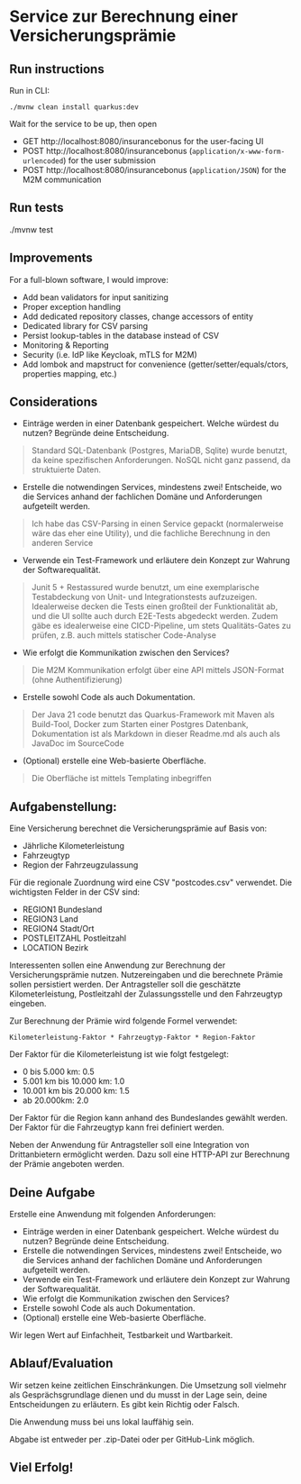 # Service zur Berechnung einer Versicherungsprämie

## Run instructions

Run in CLI:

`./mvnw clean install quarkus:dev`

Wait for the service to be up, then open 

* GET http://localhost:8080/insurancebonus for the user-facing UI
* POST http://localhost:8080/insurancebonus (`application/x-www-form-urlencoded`) for the user submission
* POST http://localhost:8080/insurancebonus (`application/JSON`) for the M2M communication

## Run tests

./mvnw test


## Improvements

For a full-blown software, I would improve:

* Add bean validators for input sanitizing
* Proper exception handling
* Add dedicated repository classes, change accessors of entity
* Dedicated library for CSV parsing
* Persist lookup-tables in the database instead of CSV
* Monitoring & Reporting
* Security (i.e. IdP like Keycloak, mTLS for M2M)
* Add lombok and mapstruct for convenience (getter/setter/equals/ctors, properties mapping, etc.)


## Considerations

- Einträge werden in einer Datenbank gespeichert. Welche würdest du nutzen? Begründe deine Entscheidung.
> Standard SQL-Datenbank (Postgres, MariaDB, Sqlite) wurde benutzt, da keine spezifischen Anforderungen. NoSQL nicht ganz passend, da struktuierte Daten.
- Erstelle die notwendingen Services, mindestens zwei! Entscheide, wo die Services anhand der fachlichen Domäne und Anforderungen aufgeteilt werden.
> Ich habe das CSV-Parsing in einen Service gepackt (normalerweise wäre das eher eine Utility), und die fachliche Berechnung in den anderen Service
- Verwende ein Test-Framework und erläutere dein Konzept zur Wahrung der Softwarequalität.
> Junit 5 + Restassured wurde benutzt, um eine exemplarische Testabdeckung von Unit- und Integrationstests aufzuzeigen. Idealerweise decken die Tests einen großteil der Funktionalität ab, und die UI sollte auch durch E2E-Tests abgedeckt werden. Zudem gäbe es idealerweise eine CICD-Pipeline, um stets Qualitäts-Gates zu prüfen, z.B. auch mittels statischer Code-Analyse
- Wie erfolgt die Kommunikation zwischen den Services?
> Die M2M Kommunikation erfolgt über eine API mittels JSON-Format (ohne Authentifizierung)
- Erstelle sowohl Code als auch Dokumentation.
> Der Java 21 code benutzt das Quarkus-Framework mit Maven als Build-Tool, Docker zum Starten einer Postgres Datenbank, Dokumentation ist als Markdown in dieser Readme.md als auch als JavaDoc im SourceCode
- (Optional) erstelle eine Web-basierte Oberfläche.
> Die Oberfläche ist mittels Templating inbegriffen

## Aufgabenstellung:

Eine Versicherung berechnet die Versicherungsprämie auf Basis von:

- Jährliche Kilometerleistung
- Fahrzeugtyp
- Region der Fahrzeugzulassung

Für die regionale Zuordnung wird eine CSV "postcodes.csv" verwendet. Die wichtigsten Felder in der CSV sind:

- REGION1 Bundesland
- REGION3 Land
- REGION4 Stadt/Ort
- POSTLEITZAHL Postleitzahl
- LOCATION Bezirk

Interessenten sollen eine Anwendung zur Berechnung der Versicherungsprämie nutzen. Nutzereingaben und die berechnete Prämie sollen persistiert werden.
Der Antragsteller soll die geschätzte Kilometerleistung, Postleitzahl der Zulassungsstelle und den Fahrzeugtyp eingeben.

Zur Berechnung der Prämie wird folgende Formel verwendet:

    Kilometerleistung-Faktor * Fahrzeugtyp-Faktor * Region-Faktor

Der Faktor für die Kilometerleistung ist wie folgt festgelegt:

- 0 bis 5.000 km: 0.5
- 5.001 km bis 10.000 km: 1.0
- 10.001 km bis 20.000 km: 1.5
- ab 20.000km: 2.0

Der Faktor für die Region kann anhand des Bundeslandes gewählt werden. Der Faktor für die Fahrzeugtyp kann frei definiert werden.

Neben der Anwendung für Antragsteller soll eine Integration von Drittanbietern ermöglicht werden.
Dazu soll eine HTTP-API zur Berechnung der Prämie angeboten werden.

## Deine Aufgabe

Erstelle eine Anwendung mit folgenden Anforderungen:

- Einträge werden in einer Datenbank gespeichert. Welche würdest du nutzen? Begründe deine Entscheidung.
- Erstelle die notwendingen Services, mindestens zwei! Entscheide, wo die Services anhand der fachlichen Domäne und Anforderungen aufgeteilt werden.
- Verwende ein Test-Framework und erläutere dein Konzept zur Wahrung der Softwarequalität.
- Wie erfolgt die Kommunikation zwischen den Services?
- Erstelle sowohl Code als auch Dokumentation.
- (Optional) erstelle eine Web-basierte Oberfläche.

Wir legen Wert auf Einfachheit, Testbarkeit und Wartbarkeit.

## Ablauf/Evaluation

Wir setzen keine zeitlichen Einschränkungen. Die Umsetzung soll vielmehr als Gesprächsgrundlage dienen und du musst in der Lage sein, deine Entscheidungen zu erläutern.
Es gibt kein Richtig oder Falsch.

Die Anwendung muss bei uns lokal lauffähig sein.

Abgabe ist entweder per .zip-Datei oder per GitHub-Link möglich.

## Viel Erfolg!
